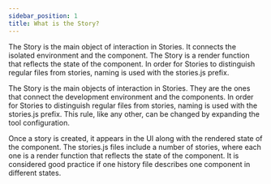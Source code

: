 ```yaml
---
sidebar_position: 1
title: What is the Story?
---
```


The Story is the main object of interaction in Stories. It connects the isolated environment and the component. The Story is a render function that reflects the state of the component. In order for Stories to distinguish regular files from stories, naming is used with the stories.js prefix.

The Story is the main objects of interaction in Stories. They are the ones that connect the development environment and the components. In order for Stories to distinguish regular files from stories, naming is used with the stories.js prefix. This rule, like any other, can be changed by expanding the tool configuration.

Once a story is created, it appears in the UI along with the rendered state of the component. The stories.js files include a number of stories, where each one is a render function that reflects the state of the component. It is considered good practice if one history file describes one component in different states.